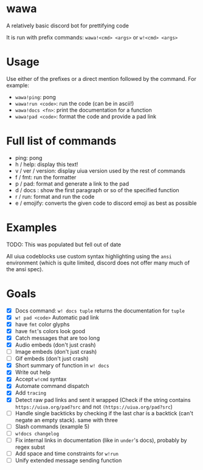 # wawa
A relatively basic discord bot for prettifying code

It is run with prefix commands: `wawa!<cmd> <args>` or `w!<cmd> <args>`

# Usage
Use either of the prefixes or a direct mention followed by the command. For example:
- `wawa!ping`: pong
- `wawa!run <code>`: run the code (can be in ascii!)
- `wawa!docs <fn>`: print the documentation for a function
- `wawa!pad <code>`: format the code and provide a pad link


# Full list of commands
- ping: pong
- h / help: display this text!
- v / ver / version: display uiua version used by the rest of commands
- f / fmt: run the formatter
- p / pad: format and generate a link to the pad
- d / docs <fn>: show the first paragraph or so of the specified function
- r / run: format and run the code
- e / emojify: converts the given code to discord emoji as best as possible


# Examples
TODO: This was populated but fell out of date

All uiua codeblocks use custom syntax highlighting using the `ansi` environment (which is
quite limited, discord does not offer many much of the ansi spec).

# Goals
- [X] Docs command: `w! docs tuple` returns the documentation for `tuple`
- [X] `w! pad <code>` Automatic pad link
- [X] have `fmt` color glyphs
- [X] have `fmt`'s colors look good
- [X] Catch messages that are too long
- [X] Audio embeds (don't just crash)
- [ ] Image embeds (don't just crash)
- [ ] Gif embeds (don't just crash)
- [X] Short summary of function in `w! docs`
- [X] Write out help
- [X] Accept `w!cmd` syntax
- [X] Automate command dispatch
- [X] Add `tracing`
- [X] Detect raw pad links and sent it wrapped (Check if the string contains `https://uiua.org/pad?src` and not `(https://uiua.org/pad?src`)
- [ ] Handle single backticks by checking if the last char is a backtick (can't negate an empty stack). same with three
- [ ] Slash commands (example 5)
- [ ] `w!docs changelog`
- [ ] Fix internal links in documentation (like in `under`'s docs), probably by regex subst
- [ ] Add space and time constraints for `w!run`
- [ ] Unify extended message sending function
